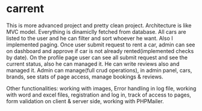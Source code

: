 # carrent

This is more advanced project and pretty clean project. Architecture is like MVC model. Everything is dinamiclly fetched from database. All cars are listed to the user and he can filter and sort whoever he want. Also I implemented paging. Once user submit request to rent a car, admin can see on dashboard and approve if car is not already rented(implemented checks by date). On the profile page user can see all submit request and see the current status, also he can managed it. He can write reviews also and managed it. Admin can manage(full crud operations), in admin panel, cars, brands, see stats of page access, manage bookings & reviews.

Other functionalities: working with images, Error handling in log file, working with word and excel files, registration and log in, track of access to pages, form validation on client & server side, working with PHPMailer.
